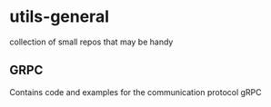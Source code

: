 # utils-general

collection of small repos that may be handy 

## GRPC

Contains code and examples for the communication protocol gRPC
